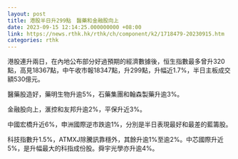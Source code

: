 ```yaml
---
layout: post
title: 港股半日升299點　醫藥和金融股向上
date: 2023-09-15 12:14:25.000000000 +08:00
link: https://news.rthk.hk/rthk/ch/component/k2/1718479-20230915.htm
categories: rthk
---
```


港股連升兩日，在內地公布部分好過預期的經濟數據後，恒生指數最多曾升320點，高見18367點，中午收市報18347點，升299點，升幅近1.7%，半日主板成交額530億元。

醫藥股造好，藥明生物升逾5%，石藥集團和翰森製藥升逾3%。

金融股向上，滙控和友邦升逾2%，平保升近3%。

中國宏橋升近6%，申洲國際逆市跌逾1%，分別是半日表現最好和最差的藍籌股。

科技指數升1.5%，ATMXJ除騰訊靠穩外，其餘升逾1%至逾2%。中芯國際升近5%，是升幅最大的科指成份股。舜宇光學亦升逾4%。
